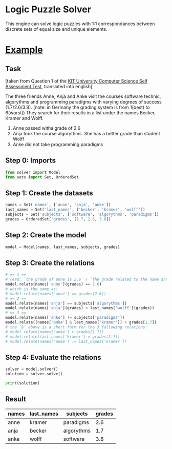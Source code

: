 # Logic Puzzle Solver
This engine can solve logic puzzles with 1:1 correspondances between discrete sets of equal size and unique elements.

# [Example](../example.py)

## Task
[taken from Question 1 of the [KIT University Computer Science Self Assessment Test](https://selbsttest.informatik.kit.edu/frontend/www/), translated into english]

The three friends Anne, Anja and Anke visit the courses software technic, algorythms and programming paradigms 
with varying degrees of success (1.7/2.6/3.8). (note: in Germany the grading system is from 1(best) to 6(worst))
They search for their results in a list under the names Becker, Kramer and Wolff.
1. Anne passed witha grade of 2.6
2. Anja took the course algorythms. She has a better grade than student Wolff
3. Anke did not take programming paradigms

## Step 0: Imports
```py
from solver import Model
from sets import Set, OrderedSet
```

## Step 1: Create the datasets
```py
names = Set('names', ['anne', 'anja', 'anke'])
last_names = Set('last_names', ['becker', 'kramer', 'wolff'])
subjects = Set('subjects', ['software', 'algorythms', 'paradigms'])
grades = OrderedSet('grades', [1.7, 2.6, 3.8])
```

## Step 2: Create the model
```py
model = Model(names, last_names, subjects, grades)
```

## Step 3: Create the relations
```py
# == 1 ==
# read: `the grade of anne is 2.6` / `the grade related to the name anne is 2.6`
model.relate(names['anne'](grades) == 2.6)
# which is the same as:
# model.relate(names['anne'] == grades[2.6])
# == 2 ==
model.relate(names['anja'] == subjects['algorythms'])
model.relate(names['anja'](grades) < last_names['wolff'](grades))
# == 3 ==
model.relate(names['anke'] != subjects['paradigms'])
model.relate((names['anke'] & last_names['kramer']) > grades[1.7])
# the `&` above is a short form for the 3 following relations:
# model.relate(names['anke'] > grades[1.7])
# model.relate(last_names['kramer'] > grades[1.7])
# model.relate(names['anke'] != last_names['kramer'])
```

## Step 4: Evaluate the relations
```py
solver = model.solver()
solution = solver.solve()

print(solution)
```

## Result
| names | last_names | subjects   | grades |
|-------|------------|------------|--------|
| anne  | kramer     | paradigms  | 2.6    |
| anja  | becker     | algorythms | 1.7    |
| anke  | wolff      | software   | 3.8    |